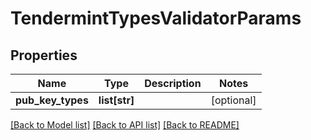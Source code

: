 # TendermintTypesValidatorParams

## Properties
Name | Type | Description | Notes
------------ | ------------- | ------------- | -------------
**pub_key_types** | **list[str]** |  | [optional] 

[[Back to Model list]](../README.md#documentation-for-models) [[Back to API list]](../README.md#documentation-for-api-endpoints) [[Back to README]](../README.md)

